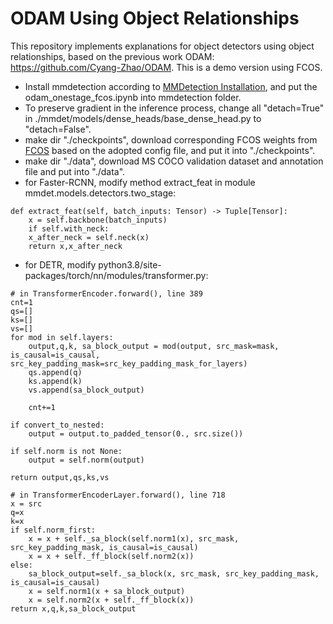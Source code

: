 # ODAM Using Object Relationships
This repository implements explanations for object detectors using object relationships, based on the previous work ODAM: https://github.com/Cyang-Zhao/ODAM. This is a demo version using FCOS.
- Install mmdetection according to [MMDetection Installation](https://mmdetection.readthedocs.io/en/latest/get_started.html), and put the odam_onestage_fcos.ipynb into mmdetection folder.
- To preserve gradient in the inference process, change all "detach=True" in ./mmdet/models/dense_heads/base_dense_head.py to "detach=False".
- make dir "./checkpoints", download corresponding FCOS weights from [FCOS](https://github.com/open-mmlab/mmdetection/tree/main/configs/fcos) based on the adopted config file, and put it into "./checkpoints".
- make dir "./data", download MS COCO validation dataset and annotation file and put into "./data".
- for Faster-RCNN, modify method extract_feat in module mmdet.models.detectors.two_stage:
```
def extract_feat(self, batch_inputs: Tensor) -> Tuple[Tensor]:
    x = self.backbone(batch_inputs)
    if self.with_neck:
    x_after_neck = self.neck(x)
    return x,x_after_neck
```
- for DETR, modify python3.8/site-packages/torch/nn/modules/transformer.py:
```
# in TransformerEncoder.forward(), line 389
cnt=1
qs=[]
ks=[]
vs=[]
for mod in self.layers:
    output,q,k, sa_block_output = mod(output, src_mask=mask, is_causal=is_causal, src_key_padding_mask=src_key_padding_mask_for_layers)
    qs.append(q)
    ks.append(k)
    vs.append(sa_block_output)
   
    cnt+=1

if convert_to_nested:
    output = output.to_padded_tensor(0., src.size())

if self.norm is not None:
    output = self.norm(output)

return output,qs,ks,vs
```

```
# in TransformerEncoderLayer.forward(), line 718
x = src
q=x
k=x
if self.norm_first:
    x = x + self._sa_block(self.norm1(x), src_mask, src_key_padding_mask, is_causal=is_causal)
    x = x + self._ff_block(self.norm2(x))
else:
    sa_block_output=self._sa_block(x, src_mask, src_key_padding_mask, is_causal=is_causal)
    x = self.norm1(x + sa_block_output)
    x = self.norm2(x + self._ff_block(x))
return x,q,k,sa_block_output
```
